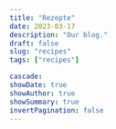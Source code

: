```yaml
---
title: "Rezepte"
date: 2023-03-17
description: "Our blog."
draft: false
slug: "recipes"
tags: ["recipes"]

cascade:
showDate: true
showAuthor: true
showSummary: true
invertPagination: false
---
```


